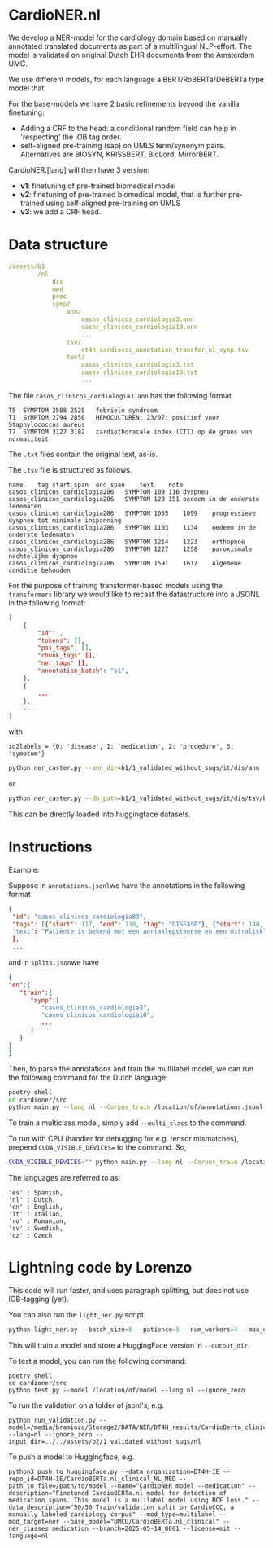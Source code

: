 # CardioNER.nl

We develop a NER-model for the cardiology domain based on manually annotated translated documents as part of a multilingual NLP-effort.
The model is validated on original Dutch EHR documents from the Amsterdam UMC.

We use different models, for each language a BERT/RoBERTa/DeBERTa type model that


For the base-models we have 2 basic refinements beyond the vanilla finetuning:
* Adding a CRF to the head: a conditional random field can help in 'respecting' the IOB tag order.
* self-aligned pre-training (sap) on UMLS term/synonym pairs. Alternatives are BIOSYN, KRISSBERT, BioLord, MirrorBERT.

CardioNER.[lang] will then have 3 version:
* **v1**: finetuning of pre-trained biomedical model
* **v2**: finetuning of pre-trained biomedical model, that is further pre-trained using self-aligned pre-training on UMLS
* **v3**: we add a CRF head.


# Data structure

```yaml
/assets/b1
        /nl
            dis
            med
            proc
            symp/
                ann/
                    casos_clinicos_cardiologia3.ann
                    casos_clinicos_cardiologia10.ann
                    ...
                tsv/
                    dt4h_cardioccc_annotation_transfer_nl_symp.tsv
                text/
                    casos_clinicos_cardiologia3.txt
                    casos_clinicos_cardiologia10.txt
                    ...
```


The file ```casos_clinicos_cardiologia3.ann``` has the following format
```tsv
T5	SYMPTOM 2508 2525	febriele syndroom
T1	SYMPTOM 2794 2850	HEMOCULTUREN: 23/07: positief voor Staphylococcus aureus
T7	SYMPTOM 3127 3182	cardiothoracale index (CTI) op de grens van normaliteit
```

The ```.txt``` files contain the original text, as-is.

The ```.tsv``` file is structured as follows.

```tsv
name	tag	start_span	end_span	text	note
casos_clinicos_cardiologia286	SYMPTOM	109	116	dyspneu
casos_clinicos_cardiologia286	SYMPTOM	120	151	oedeem in de onderste ledematen
casos_clinicos_cardiologia286	SYMPTOM	1055	1099	progressieve dyspneu tot minimale inspanning
casos_clinicos_cardiologia286	SYMPTOM	1103	1134	oedeem in de onderste ledematen
casos_clinicos_cardiologia286	SYMPTOM	1214	1223	orthopnoe
casos_clinicos_cardiologia286	SYMPTOM	1227	1258	paroxismale nachtelijke dyspnoe
casos_clinicos_cardiologia286	SYMPTOM	1591	1617	Algemene conditie behouden
```

For the purpose of training transformer-based models using the ```transformers``` library we would like to recast the
datastructure into a JSONL in the following format:
```json
[
    {
        "id": ,
        "tokens": [],
        "pos_tags": [],
        "chunk_tags" [],
        "ner_tags" [],
        "annotation_batch": "b1",
    },
    {
        ...
    },
    ...
]
```

with
```
id2labels = {0: 'disease', 1: 'medication', 2: 'procedure', 3: 'symptom'}
```

```bash
python ner_caster.py --ann_dir=b1/1_validated_without_sugs/it/dis/ann  --txt_dir=b1/1_validated_without_sugs/it/dis/txt --out_path=/path/to/assets
```
or
```bash
python ner_caster.py --db_path=b1/1_validated_without_sugs/it/dis/tsv/bla.tsv  --txt_dir=b1/1_validated_without_sugs/it/dis/txt --out_path=/path/to/assets
```


This can be directly loaded into huggingface datasets.

# Instructions

Example:

Suppose in ```annotations.jsonl```we have the annotations in the following format

```json
{
 "id": "casos_clinicos_cardiologia83",
 "tags": [{"start": 117, "end": 138, "tag": "DISEASE"}, {"start": 140, "end": 160, "tag": "DISEASE"},...
 "text": "Patiënte is bekend met een aortaklepstenose en een mitralisklepinsufficiëntie."
 },
 ...
```

and in ```splits.json```we have
```json
{
"en":{
   "train":{
      "symp":[
         "casos_clinicos_cardiologia3",
         "casos_clinicos_cardiologia10",
         ...
      ]
   }
}
}
```

Then, to parse the annotations and train the multilabel model, we can run the following command for the Dutch language:
```bash
poetry shell
cd cardioner/src
python main.py --lang nl --Corpus_train /location/of/annotations.jsonl --split_file /location/of/splits.json --parse_annotations --train_model --max_token_length 64 --batch_size 32 --chunk_size 64 --chunk_type centered
```

To train a multiclass model, simply add ```--multi_class``` to the command.

To run with CPU (handier for debugging for e.g. tensor mismatches), prepend ```CUDA_VISIBLE_DEVICES=``` to the command.
So,
```bash
CUDA_VISIBLE_DEVICES="" python main.py --lang nl --Corpus_train /location/of/annotations.jsonl --split_file /location/of/splits.json --parse_annotations --train_model --max_token_length 64 --batch_size 32 --chunk_size 64 --chunk_type centered
```

The languages are referred to as:
```
'es' : Spanish,
'nl' : Dutch,
'en' : English,
'it' : Italian,
'ro' : Romanian,
'sv' : Swedish,
'cz' : Czech
```

# Lightning code by Lorenzo

This code will run faster, and uses paragraph splitting, but does not use IOB-tagging (yet).

You can also run the ```light_ner.py``` script.
```python
python light_ner.py --batch_size=8 --patience=5 --num_workers=4 --max_epochs=1 --root_path=/path/to/data --lang=it --devices=0 --model=IVN-RIN/bioBIT --output_dir /output/path
```

This will train a model and store a HuggingFace version in ```--output_dir```.

To test a model, you can run the following command:

```
poetry shell
cd cardioner/src
python test.py --model /location/of/model --lang nl --ignore_zero
```

To run the validation on a folder of jsonl's, e.g.
```
python run_validation.py --model=/media/bramiozo/Storage2/DATA/NER/DT4H_results/CardioBerta_clinical/lightning_medical_20epochs --lang=nl --ignore_zero --input_dir=../../assets/b2/1_validated_without_sugs/nl
```


To push a model to Huggingface, e.g.
```
python3 push_to_huggingface.py --data_organization=DT4H-IE --repo_id=DT4H-IE/CardioBERTa.nl_clinical_NL_MED --path_to_file=/path/to/model --name="CardioNER model --medication" --description="Finetuned CardioBERTa.nl model for detection of medication spans. This model is a mulilabel model using BCE loss." --data_description="50/50 Train/validation split on CardioCCC, a manually labeled cardiology corpus" --mod_type=multilabel --mod_target=ner --base_model="UMCU/CardioBERTa.nl_clinical" --ner_classes medication --branch=2025-05-14_0001 --license=mit --language=nl
```
